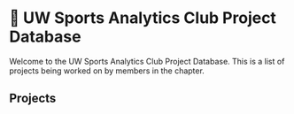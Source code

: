 # 🏀 UW Sports Analytics Club Project Database
Welcome to the UW Sports Analytics Club Project Database. This is a list of projects being worked on by members in the chapter.

## Projects
